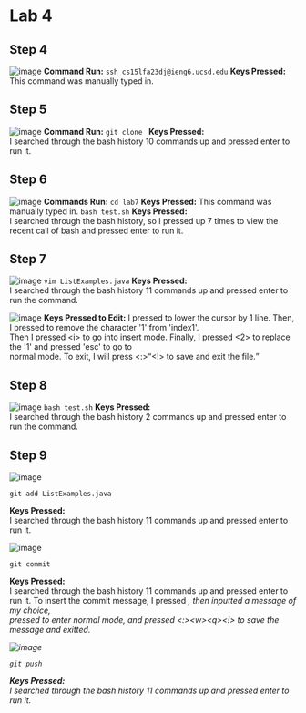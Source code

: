 # Lab 4

## Step 4
![image]()
**Command Run:**
```ssh cs15lfa23dj@ieng6.ucsd.edu```
**Keys Pressed:** 
This command was manually typed in.


## Step 5
![image]()
**Command Run:**
```git clone ```
**Keys Pressed:** 
<up><up><up><up><up><up><up><up><up><up><enter> \
I searched through the bash history 10 commands up and pressed enter to run it.

## Step 6
![image]()
**Commands Run:**
```cd lab7```
**Keys Pressed:** 
This command was manually typed in.
```bash test.sh```
**Keys Pressed:**
<up><up><up><up><up><up><up><enter> \
I searched through the bash history, so I pressed up 7 times to view the recent call of bash and pressed enter to run it.

## Step 7
![image]()
```vim ListExamples.java```
**Keys Pressed:**
<up><up><up><up><up><up><up><up><up><up><up><enter> \
I searched through the bash history 11 commands up and pressed enter to run the command.

![image]()
**Keys Pressed to Edit:**
I pressed <j> to lower the cursor by 1 line. Then, I pressed <x> to remove the character '1' from 'index1'. \
Then I pressed \<i> to go into insert mode. Finally, I pressed <2> to replace the '1' and pressed 'esc' to go to \
normal mode. To exit, I will press <:><w><q><!><enter> to save and exit the file.


## Step 8
![image]()
```bash test.sh```
**Keys Pressed:**
<up><up><enter> \
I searched through the bash history 2 commands up and pressed enter to run the command.


## Step 9
![image]()

```
git add ListExamples.java
```
**Keys Pressed:**
<up><up><up><up><up><up><up><up><up><up><up><enter> \
I searched through the bash history 11 commands up and pressed enter to run it.

![image]()
```
git commit
```
**Keys Pressed:**
<up><up><up><up><up><up><up><up><up><up><up><enter> \
I searched through the bash history 11 commands up and pressed enter to run it.
To insert the commit message, I pressed <i>, then inputted a message of my choice, \
pressed <esc> to enter normal mode, and pressed <:>\<w>\<q><!><enter> to save the message and exitted.

![image]()
```
git push
```
**Keys Pressed:**
<up><up><up><up><up><up><up><up><up><up><up><enter> \
I searched through the bash history 11 commands up and pressed enter to run it.
